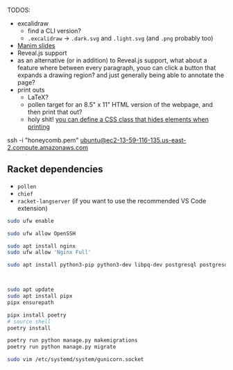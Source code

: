 
TODOS:
- excalidraw
  - find a CLI version?
  - `.excalidraw` -> `.dark.svg` and `.light.svg` (and `.png` probably too)
- [Manim slides](https://manim-slides.eertmans.be/latest/)
- Reveal.js support
- as an alternative (or in addition) to Reveal.js support, what about a feature where between every paragraph, youo can click a button that expands a drawing region? and just generally being able to annotate the page?
- print outs
  - LaTeX?
  - pollen target for an 8.5" x 11" HTML version of the webpage, and then print that out?
  - holy shit! [you can define a CSS class that hides elements when printing](https://stackoverflow.com/a/55169528)



ssh -i "honeycomb.pem" ubuntu@ec2-13-59-116-135.us-east-2.compute.amazonaws.com

## Racket dependencies

- `pollen`
- `chief`
- `racket-langserver` (if you want to use the recommended VS Code extension)

```sh
sudo ufw enable

sudo ufw allow OpenSSH

sudo apt install nginx
sudo ufw allow 'Nginx Full'

sudo apt install python3-pip python3-dev libpq-dev postgresql postgresql-contrib nginx gunicorn curl



sudo apt update
sudo apt install pipx
pipx ensurepath

pipx install poetry
# source shell
poetry install

poetry run python manage.py makemigrations
poetry run python manage.py migrate

sudo vim /etc/systemd/system/gunicorn.socket


```
